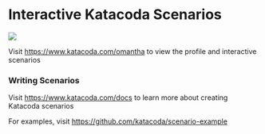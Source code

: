 # Interactive Katacoda Scenarios

[![](http://shields.katacoda.com/katacoda/omantha/count.svg)](https://www.katacoda.com/omantha "Get your profile on Katacoda.com")

Visit https://www.katacoda.com/omantha to view the profile and interactive scenarios

### Writing Scenarios
Visit https://www.katacoda.com/docs to learn more about creating Katacoda scenarios

For examples, visit https://github.com/katacoda/scenario-example

